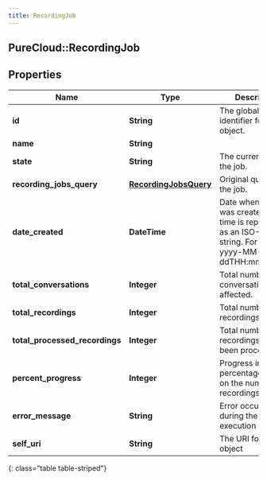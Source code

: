 ```yaml
---
title: RecordingJob
---
```

## PureCloud::RecordingJob

## Properties

|Name | Type | Description | Notes|
|------------ | ------------- | ------------- | -------------|
| **id** | **String** | The globally unique identifier for the object. | [optional] |
| **name** | **String** |  | [optional] |
| **state** | **String** | The current state of the job. | |
| **recording_jobs_query** | [**RecordingJobsQuery**](RecordingJobsQuery.html) | Original query of the job. | [optional] |
| **date_created** | **DateTime** | Date when the job was created. Date time is represented as an ISO-8601 string. For example: yyyy-MM-ddTHH:mm:ss.SSSZ | [optional] |
| **total_conversations** | **Integer** | Total number of conversations affected. | [optional] |
| **total_recordings** | **Integer** | Total number of recordings affected. | [optional] |
| **total_processed_recordings** | **Integer** | Total number of recordings have been processed. | [optional] |
| **percent_progress** | **Integer** | Progress in percentage based on the number of recordings | [optional] |
| **error_message** | **String** | Error occurred during the job execution | [optional] |
| **self_uri** | **String** | The URI for this object | [optional] |
{: class="table table-striped"}


